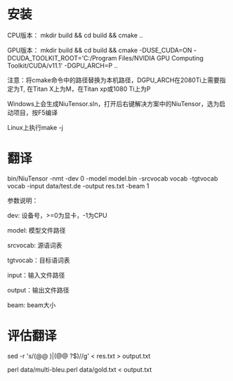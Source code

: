 # 安装

CPU版本：
mkdir build && cd build && cmake ..

GPU版本：
mkdir build && cd build && cmake -DUSE_CUDA=ON -DCUDA_TOOLKIT_ROOT='C:/Program Files/NVIDIA GPU Computing Toolkit/CUDA/v11.1' -DGPU_ARCH=P ..

注意：将cmake命令中的路径替换为本机路径，DGPU_ARCH在2080Ti上需要指定为T, 在Titan X上为M，在Titan xp或1080 Ti上为P

Windows上会生成NiuTensor.sln，打开后右键解决方案中的NiuTensor，选为启动项目，按F5编译

Linux上执行make -j

# 翻译
bin/NiuTensor -nmt -dev 0 -model model.bin -srcvocab vocab -tgtvocab vocab -input data/test.de -output res.txt -beam 1


参数说明：

dev: 设备号，>=0为显卡，-1为CPU

model: 模型文件路径

srcvocab: 源语词表

tgtvocab：目标语词表

input：输入文件路径

output：输出文件路径

beam: beam大小

# 评估翻译
sed -r 's/(@@ )|(@@ ?$)//g' < res.txt > output.txt

perl data/multi-bleu.perl data/gold.txt < output.txt